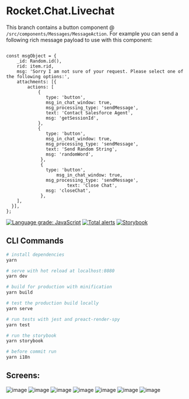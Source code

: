 # Rocket.Chat.Livechat

This branch contains a button component @ `/src/components/Messages/MessageAction`. For example you can send a following rich message payload to use with this component:

```

const msgObject = {
	_id: Random.id(),
	rid: item.rid,
	msg: 'Sorry I am not sure of your request. Please select one of the following options:',
	attachments: [{
		actions: [
			{
			   type: 'button',
			   msg_in_chat_window: true,
			   msg_processing_type: 'sendMessage',
			   text: 'Contact Salesforce Agent',
			   msg: 'getSessionId',
			},
			{
			   type: 'button',
			   msg_in_chat_window: true,
			   msg_processing_type: 'sendMessage',
			   text: 'Send Random String',
			   msg: 'randomWord',
			 },
			 {
			   type: 'button',
		           msg_in_chat_window: true,
			   msg_processing_type: 'sendMessage',
	                   text: 'Close Chat',
			   msg: 'closeChat',
			 },
	],
  }],
};

```

[![Language grade: JavaScript](https://img.shields.io/lgtm/grade/javascript/g/RocketChat/Rocket.Chat.Livechat.svg?logo=lgtm&logoWidth=18)](https://lgtm.com/projects/g/RocketChat/Rocket.Chat.Livechat/context:javascript)
[![Total alerts](https://img.shields.io/lgtm/alerts/g/RocketChat/Rocket.Chat.Livechat.svg?logo=lgtm&logoWidth=18)](https://lgtm.com/projects/g/RocketChat/Rocket.Chat.Livechat/alerts/)
[![Storybook](https://cdn.jsdelivr.net/gh/storybooks/brand@master/badge/badge-storybook.svg)](https://rocketchat.github.io/Rocket.Chat.Livechat)
## CLI Commands

``` bash
# install dependencies
yarn

# serve with hot reload at localhost:8080
yarn dev

# build for production with minification
yarn build

# test the production build locally
yarn serve

# run tests with jest and preact-render-spy
yarn test

# run the storybook
yarn storybook

# before commit run
yarn i18n
```

## Screens:
![image](https://user-images.githubusercontent.com/5263975/44279585-497b2980-a228-11e8-81a2-36bc3389549e.png)
![image](https://user-images.githubusercontent.com/5263975/44279599-5730af00-a228-11e8-8873-553ef53ee25a.png)
![image](https://user-images.githubusercontent.com/5263975/44279626-6f083300-a228-11e8-8886-c430b28a8e75.png)
![image](https://user-images.githubusercontent.com/5263975/44279634-74657d80-a228-11e8-9583-bf8079972696.png)
![image](https://user-images.githubusercontent.com/5263975/44279639-7b8c8b80-a228-11e8-9815-1a0e3540c4f5.png)
![image](https://user-images.githubusercontent.com/5263975/44279643-847d5d00-a228-11e8-804e-27b973dee8b2.png)
![image](https://user-images.githubusercontent.com/5263975/44279655-90691f00-a228-11e8-8511-4a328a77e5bb.png)
